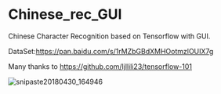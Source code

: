 # Chinese_rec_GUI
Chinese Character Recognition based on Tensorflow with GUI.

DataSet:https://pan.baidu.com/s/1rMZbGBdXMHOotmzlOUIX7g

Many thanks to https://github.com/ljllili23/tensorflow-101

![snipaste20180430_164946](https://github.com/ljllili23/Chinese_rec_GUI/blob/master/snipaste20180430_164946.png)
